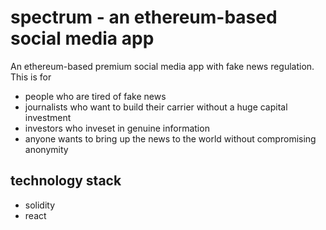 # spectrum - an ethereum-based social media app
An ethereum-based premium social media app with fake news regulation. This is for
- people who are tired of fake news
- journalists who want to build their carrier without a huge capital investment
- investors who inveset in genuine information
- anyone wants to bring up the news to the world without compromising anonymity
## technology stack
- solidity
- react
